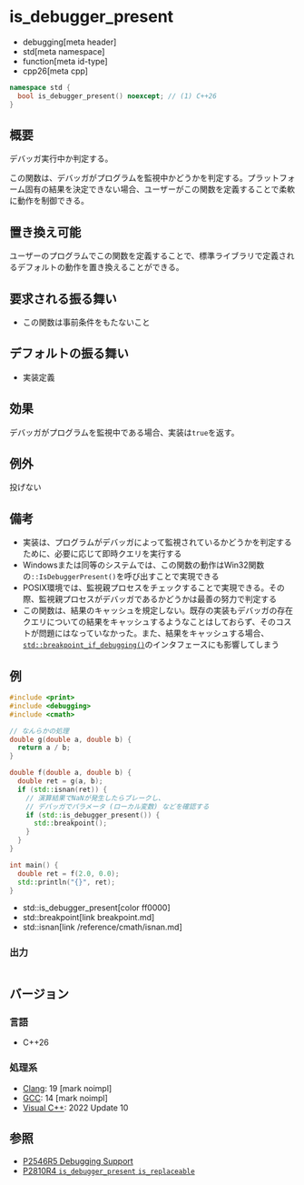 # is_debugger_present
* debugging[meta header]
* std[meta namespace]
* function[meta id-type]
* cpp26[meta cpp]

```cpp
namespace std {
  bool is_debugger_present() noexcept; // (1) C++26
}
```

## 概要
デバッガ実行中か判定する。

この関数は、デバッガがプログラムを監視中かどうかを判定する。プラットフォーム固有の結果を決定できない場合、ユーザーがこの関数を定義することで柔軟に動作を制御できる。


## 置き換え可能
ユーザーのプログラムでこの関数を定義することで、標準ライブラリで定義されるデフォルトの動作を置き換えることができる。

## 要求される振る舞い
- この関数は事前条件をもたないこと


## デフォルトの振る舞い
- 実装定義


## 効果
デバッガがプログラムを監視中である場合、実装は`true`を返す。


## 例外
投げない


## 備考
- 実装は、プログラムがデバッガによって監視されているかどうかを判定するために、必要に応じて即時クエリを実行する
- Windowsまたは同等のシステムでは、この関数の動作はWin32関数の`::IsDebuggerPresent()`を呼び出すことで実現できる
- POSIX環境では、監視親プロセスをチェックすることで実現できる。その際、監視親プロセスがデバッガであるかどうかは最善の努力で判定する
- この関数は、結果のキャッシュを規定しない。既存の実装もデバッガの存在クエリについての結果をキャッシュするようなことはしておらず、そのコストが問題にはなっていなかった。また、結果をキャッシュする場合、[`std::breakpoint_if_debugging()`](breakpoint_if_debugging.md)のインタフェースにも影響してしまう


## 例
```cpp example
#include <print>
#include <debugging>
#include <cmath>

// なんらかの処理
double g(double a, double b) {
  return a / b;
}

double f(double a, double b) {
  double ret = g(a, b);
  if (std::isnan(ret)) {
    // 演算結果でNaNが発生したらブレークし、
    // デバッガでパラメータ (ローカル変数) などを確認する
    if (std::is_debugger_present()) {
      std::breakpoint();
    }
  }
}

int main() {
  double ret = f(2.0, 0.0);
  std::println("{}", ret);
}
```
* std::is_debugger_present[color ff0000]
* std::breakpoint[link breakpoint.md]
* std::isnan[link /reference/cmath/isnan.md]

### 出力
```
```


## バージョン
### 言語
- C++26

### 処理系
- [Clang](/implementation.md#clang): 19 [mark noimpl]
- [GCC](/implementation.md#gcc): 14 [mark noimpl]
- [Visual C++](/implementation.md#visual_cpp): 2022 Update 10


## 参照
- [P2546R5 Debugging Support](https://open-std.org/jtc1/sc22/wg21/docs/papers/2023/p2546r5.html)
- [P2810R4 `is_debugger_present` `is_replaceable`](https://www.open-std.org/jtc1/sc22/wg21/docs/papers/2024/p2810r4.html)
